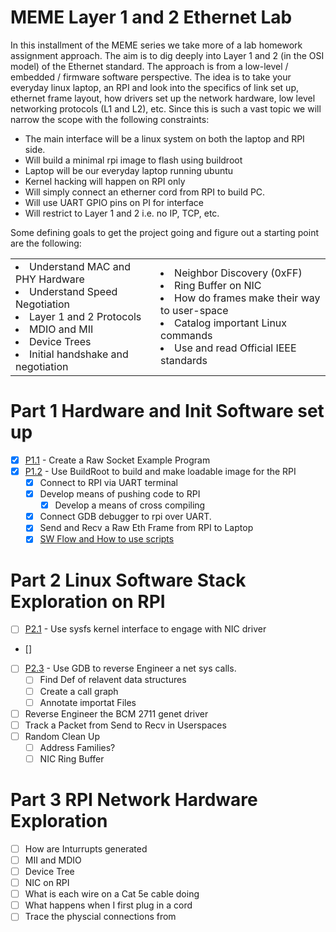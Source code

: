# MEME Layer 1 and 2 Ethernet Lab

In this installment of the MEME series we take more of a lab homework assignment approach. The aim is to dig deeply into Layer 1 and 2 (in the OSI model) of the Ethernet standard. The approach is from a low-level / embedded / firmware software perspective. The idea is to take your everyday linux laptop, an RPI and look into the specifics of link set up, ethernet frame layout, how drivers set up the network hardware, low level networking protocols (L1 and L2), etc. Since this is such a vast topic we will narrow the scope with the following constraints:

* The main interface will be a linux system on both the laptop and RPI side.
* Will build a minimal rpi image to flash using buildroot
* Laptop will be our everyday laptop running ubuntu
* Kernel hacking will happen on RPI only
* Will simply connect an etherner cord from RPI to build PC.
* Will use UART GPIO pins on PI for interface
* Will restrict to Layer 1 and 2 i.e. no IP, TCP, etc.

Some defining goals to get the project going and figure out a starting point are the following:

<table>
 <tr>
    <td>
    <li>Understand MAC and PHY Hardware</li>
    <li>Understand Speed Negotiation</li>
    <li>Layer 1 and 2 Protocols</li>
    <li>MDIO and MII</li>
    <li>Device Trees</li>
    <li>Initial handshake and negotiation</li>
    </td>
    <td>
    <li>Neighbor Discovery (0xFF)</li>
    <li>Ring Buffer on NIC</li>
    <li>How do frames make their way to user-space</li>
    <li>Catalog important Linux commands</li>
    <li>Use and read Official IEEE standards</li>
    </td>
 </tr>
</table>




# Part 1 Hardware and Init Software set up

* [X] [P1.1](./P1.1/) - Create a Raw Socket Example Program
* [X] [P1.2](./P1.2/) - Use BuildRoot to build and make loadable image for the RPI
    * [X] Connect to RPI via UART terminal
    * [X] Develop means of pushing code to RPI
        * [X] Develop a means of cross compiling
    * [X] Connect GDB debugger to rpi over UART.
    * [X] Send and Recv a Raw Eth Frame from RPI to Laptop
    * [X] [SW Flow and How to use scripts](./P1.2/README.md#sw-flow)

# Part 2 Linux Software Stack Exploration on RPI

* [ ] [P2.1](./P2.1/) - Use sysfs kernel interface to engage with NIC driver
* []
* [ ] [P2.3](./P2.3/) - Use GDB to reverse Engineer a net sys calls.
    * [ ] Find Def of relavent data structures
    * [ ] Create a call graph
    * [ ] Annotate importat Files
* [ ] Reverse Engineer the BCM 2711 genet driver
* [ ] Track a Packet from Send to Recv in Userspaces
* [ ] Random Clean Up
    * [ ] Address Families?
    * [ ] NIC Ring Buffer

# Part 3 RPI Network Hardware Exploration

* [ ] How are Inturrupts generated
* [ ] MII and MDIO
* [ ] Device Tree
* [ ] NIC on RPI
* [ ] What is each wire on a Cat 5e cable doing
* [ ] What happens when I first plug in a cord
* [ ] Trace the physcial connections from